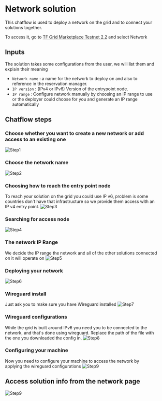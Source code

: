 # Network solution

This chatflow is used to deploy a network on the grid and to connect your solutions together.

To access it, go to [TF Grid Marketplace Testnet 2.2](https://marketplace-testnet.grid.tf/) and select Network

## Inputs

The solution takes some configurations from the user, we will list them and explain their meaning

- `Network name` : a name for the network to deploy on and also to reference in the reservation manager.
- `IP version` : (IPv4 or IPv6) Version of the entrypoint node.
- `IP range` : Configure network manually by choosing an IP range to use or the deployer could choose for you and generate an IP range automatically

## Chatflow steps

### Choose whether you want to create a new network or add access to an existing one

![Step1](./img/network_1.png)

### Choose the network name
![Step2](./img/network_2.png)

### Choosing how to reach the entry point node
To reach your solution on the grid you could use IP v6, problem is some countries don't have that infrastructure so we provide them access with an IP v4 entry point.
![Step3](./img/network_3.png)

### Searching for access node
![Step4](./img/network_4.png)

### The network IP Range
We decide the IP range the network and all of the other solutions connected on it will operate on
![Step5](./img/network_5.png)

### Deploying your network
![Step6](./img/network_6.png)

### Wireguard install
Just ask you to make sure you have Wireguard installed
![Step7](./img/network_7.png)

### Wireguard configurations
While the grid is built around IPv6 you need you to be connected to the network, and that's done using wireguard. Replace the path of the file with the one you downloaded the config in.
![Step8](./img/network_8.png)

### Configuring your machine
Now you need to configure your machine to access the network by applying the wireguard configurations
![Step9](./img/network_9.png)

## Access solution info from the network page
![Step9](./img/network_10.png)